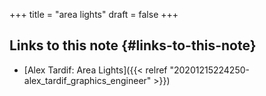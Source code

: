 +++
title = "area lights"
draft = false
+++

## Links to this note {#links-to-this-note}

-   [Alex Tardif: Area Lights]({{< relref "20201215224250-alex_tardif_graphics_engineer" >}})
